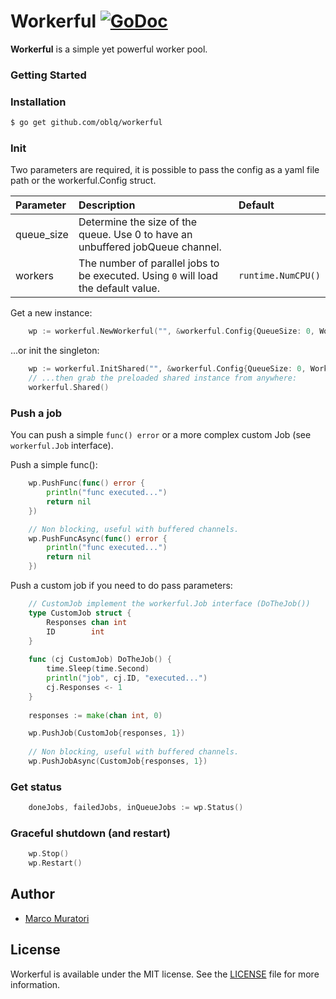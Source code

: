 # Workerful [![GoDoc](https://godoc.org/github.com/oblq/goms?status.svg)](https://godoc.org/github.com/oblq/workerful)

**Workerful** is a simple yet powerful worker pool.

### Getting Started

### Installation

```sh
$ go get github.com/oblq/workerful
```

### Init

Two parameters are required, it is possible to pass the config as a yaml file path or the workerful.Config struct.

| Parameter   | Description  | Default
| :---        |     :---     |     :---
| queue_size    | Determine the size of the queue. Use 0 to have an unbuffered jobQueue channel. | 
| workers | The number of parallel jobs to be executed. Using `0` will load the default value. | `runtime.NumCPU()`

Get a new instance:
```go
    wp := workerful.NewWorkerful("", &workerful.Config{QueueSize: 0, Workers: 0})
```

...or init the singleton:

```go
    wp := workerful.InitShared("", &workerful.Config{QueueSize: 0, Workers: 0})
    // ...then grab the preloaded shared instance from anywhere:
    workerful.Shared()
```

### Push a job

You can push a simple `func() error` or a more complex custom Job (see `workerful.Job` interface).

Push a simple func():
```go
    wp.PushFunc(func() error { 
    	println("func executed...")
    	return nil
    })

    // Non blocking, useful with buffered channels.
    wp.PushFuncAsync(func() error { 
    	println("func executed...")
        return nil
    })
```

Push a custom job if you need to do pass parameters:
```go
    // CustomJob implement the workerful.Job interface (DoTheJob())
    type CustomJob struct {
        Responses chan int
        ID        int
    }
    
    func (cj CustomJob) DoTheJob() {
        time.Sleep(time.Second)
        println("job", cj.ID, "executed...")
        cj.Responses <- 1
    }
        	
    responses := make(chan int, 0)

    wp.PushJob(CustomJob{responses, 1})
        
    // Non blocking, useful with buffered channels.
    wp.PushJobAsync(CustomJob{responses, 1})
```

### Get status

```go
    doneJobs, failedJobs, inQueueJobs := wp.Status()
```

### Graceful shutdown (and restart)

```go
    wp.Stop()
    wp.Restart()
```

## Author

- [Marco Muratori](mailto:marcomrtr@gmail.com) 

## License

Workerful is available under the MIT license. See the [LICENSE](./LICENSE) file for more information.

